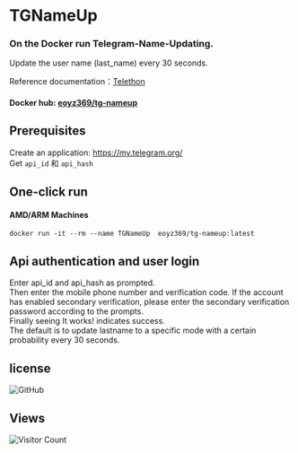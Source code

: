 # TGNameUp
### On the Docker run Telegram-Name-Updating.    

Update the user name (last_name) every 30 seconds.   

Reference documentation：<a href="https://telethon.readthedocs.io/en/stable/">Telethon</a>
#### Docker hub: [eoyz369/tg-nameup](https://hub.docker.com/r/eoyz369/tg-nameup ) 

## Prerequisites
Create an application: https://my.telegram.org/  
Get `api_id` 和 `api_hash`

## One-click run
#### AMD/ARM  Machines
```
docker run -it --rm --name TGNameUp  eoyz369/tg-nameup:latest
 ```
## Api authentication and user login

Enter api_id and api_hash as prompted.  
Then enter the mobile phone number and verification code. 
If the account has enabled secondary verification, please enter the secondary verification password according to the prompts.  
Finally seeing It works! indicates success.  
The default is to update lastname to a specific mode with a certain probability every 30 seconds.

 

## license   
![GitHub](https://img.shields.io/github/license/Eoyz369/TGNameUp) 


## Views
![Visitor Count](https://profile-counter.glitch.me/TGNameUp/count.svg)
